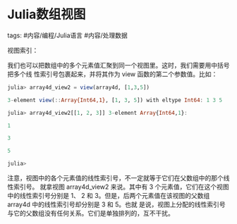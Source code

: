 # Julia数组视图

tags: #内容/编程/Julia语言 #内容/处理数据 


视图索引：

我们也可以把数组中的多个元素值汇聚到同一个视图里。这时，我们需要用中括号把多个线 性索引号包裹起来，并将其作为 view 函数的第二个参数值。比如：

```julia
julia> array4d_view2 = view(array4d, [1,3,5])

3-element view(::Array{Int64,1}, [1, 3, 5]) with eltype Int64: 1 3 5

julia> array4d_view2[[1, 2, 3]] 3-element Array{Int64,1}:

1

3

5

julia>
```

注意，视图中的各个元素值的线性索引号，不一定就等于它们在父数组中的那个线性索引号。 就拿视图 array4d_view2 来说。其中有 3 个元素值，它们在这个视图中的线性索引号分别是 1、 2 和 3。但是，后两个元素值在该视图的父数组 array4d 中的线性索引号却分别是 3 和 5。也就 是说，视图上分配的线性索引号与它的父数组没有任何关系。它们是单独排列的，互不干扰。